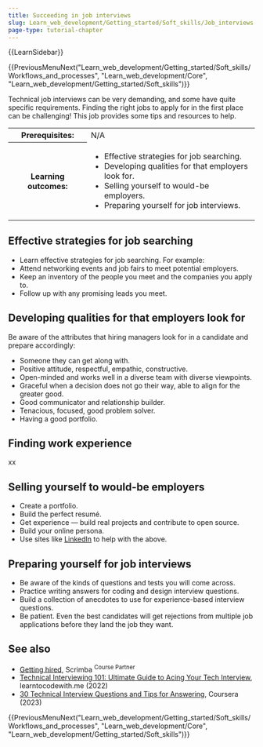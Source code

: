 ```yaml
---
title: Succeeding in job interviews
slug: Learn_web_development/Getting_started/Soft_skills/Job_interviews
page-type: tutorial-chapter
---
```


{{LearnSidebar}}

{{PreviousMenuNext("Learn_web_development/Getting_started/Soft_skills/Workflows_and_processes", "Learn_web_development/Core", "Learn_web_development/Getting_started/Soft_skills")}}

Technical job interviews can be very demanding, and some have quite specific requirements. Finding the right jobs to apply for in the first place can be challenging! This job provides some tips and resources to help.

<table>
  <tbody>
    <tr>
      <th scope="row">Prerequisites:</th>
      <td>
        N/A
      </td>
    </tr>
    <tr>
      <th scope="row">Learning outcomes:</th>
      <td>
        <ul>
          <li>Effective strategies for job searching.</li>
          <li>Developing qualities for that employers look for.</li>
          <li>Selling yourself to would-be employers.</li>
          <li>Preparing yourself for job interviews.</li>
        </ul>
      </td>
    </tr>
  </tbody>
</table>

## Effective strategies for job searching

- Learn effective strategies for job searching. For example:
- Attend networking events and job fairs to meet potential employers.
- Keep an inventory of the people you meet and the companies you apply to.
- Follow up with any promising leads you meet.

## Developing qualities for that employers look for

Be aware of the attributes that hiring managers look for in a candidate and prepare accordingly:

- Someone they can get along with.
- Positive attitude, respectful, empathic, constructive.
- Open-minded and works well in a diverse team with diverse viewpoints.
- Graceful when a decision does not go their way, able to align for the greater good.
- Good communicator and relationship builder.
- Tenacious, focused, good problem solver.
- Having a good portfolio.

## Finding work experience

xx

## Selling yourself to would-be employers

- Create a portfolio.
- Build the perfect resumé.
- Get experience — build real projects and contribute to open source.
- Build your online persona.
- Use sites like [LinkedIn](https://www.linkedin.com/) to help with the above.

## Preparing yourself for job interviews

- Be aware of the kinds of questions and tests you will come across.
- Practice writing answers for coding and design interview questions.
- Build a collection of anecdotes to use for experience-based interview questions.
- Be patient. Even the best candidates will get rejections from multiple job applications before they land the job they want.

## See also

- [Getting hired](https://v2.scrimba.com/the-frontend-developer-career-path-c0j/~0156?via=mdn), Scrimba <sup>Course Partner</sup>
- [Technical Interviewing 101: Ultimate Guide to Acing Your Tech Interview](https://learntocodewith.me/posts/technical-interview/), learntocodewith.me (2022)
- [30 Technical Interview Questions and Tips for Answering](https://www.coursera.org/articles/technical-interview-questions), Coursera (2023)

{{PreviousMenuNext("Learn_web_development/Getting_started/Soft_skills/Workflows_and_processes", "Learn_web_development/Core", "Learn_web_development/Getting_started/Soft_skills")}}
